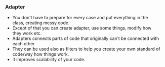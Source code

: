 ### **Adapter**

* You don't have to prepare for every case and put everything in the class, creating messy code.
* Except of that you can create adapter, use some things, modify how they work etc.
* Adapters connects parts of code that originally can't be connected with each other. 
* They can be used also as filters to help you create your own standard of code/way how things work.
* It improves scalability of your code.
